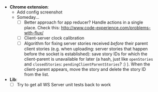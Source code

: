 - **Chrome extension**:
    + Add config screenshot
    + Someday...
        * [ ] Better approach for app reducer? Handle actions in a single place. Check this: http://www.code-experience.com/problems-with-flux/
        * [ ] Client-server clock calibration
        * [ ] Algorithm for fixing server stories received *before* their parent client stories (e.g. when uploading: server stories that happen before the socket is established): save story IDs for which the client-parent is unavailable for later (a hash, just like `openStories` and `closedStories`: `pendingClientParentStories`? :) ). When the client-parent appears, move the story and delete the story ID from the list.
- **Lib**:
    + [ ] Try to get all WS Server unit tests back to work
